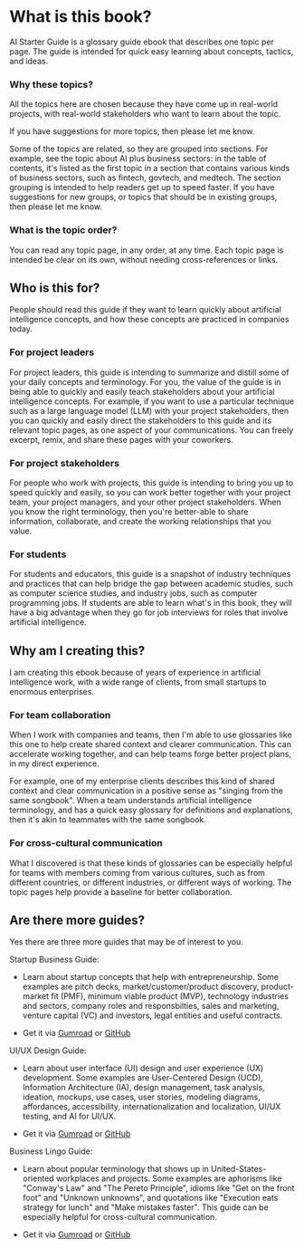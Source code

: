 # What is this book?

AI Starter Guide is a glossary guide ebook that describes one topic per page. The guide is intended for quick easy learning about concepts, tactics, and ideas.

### Why these topics?

All the topics here are chosen because they have come up in real-world projects, with real-world stakeholders who want to learn about the topic.

If you have suggestions for more topics, then please let me know.

Some of the topics are related, so they are grouped into sections. For example, see the topic about AI plus business sectors: in the table of contents, it's listed as the first topic in a section that contains various kinds of business sectors, such as fintech, govtech, and medtech. The section grouping is intended to help readers get up to speed faster. If you have suggestions for new groups, or topics that should be in existing groups, then please let me know.

### What is the topic order?

You can read any topic page, in any order, at any time. Each topic page is intended be clear on its own, without needing cross-references or links.


## Who is this for?

People should read this guide if they want to learn quickly about artificial intelligence concepts, and how these concepts are practiced in companies today.

### For project leaders

For project leaders, this guide is intending to summarize and distill some of your daily concepts and terminology. For you, the value of the guide is in being able to quickly and easily teach stakeholders about your artificial intelligence concepts. For example, if you want to use a particular technique such as a large language model (LLM) with your project stakeholders, then you can quickly and easily direct the stakeholders to this guide and its relevant topic pages, as one aspect of your communications. You can freely excerpt, remix, and share these pages with your coworkers.

### For project stakeholders

For people who work with projects, this guide is intending to bring you up to speed quickly and easily, so you can work better together with your project team, your project managers, and your other project stakeholders. When you know the right terminology, then you're better-able to share information, collaborate, and create the working relationships that you value.

### For students

For students and educators, this guide is a snapshot of industry techniques and practices that can help bridge the gap between academic studies, such as computer science studies, and industry jobs, such as computer programming jobs. If students are able to learn what's in this book, they will have a big advantage when they go for job interviews for roles that involve artificial intelligence.


## Why am I creating this?

I am creating this ebook because of years of experience in artificial intelligence work, with a wide range of clients, from small startups to enormous enterprises.


### For team collaboration

When I work with companies and teams, then I'm able to use glossaries like this one to help create shared context and clearer communication. This can accelerate working together, and can help teams forge better project plans, in my direct experience.

For example, one of my enterprise clients describes this kind of shared context and clear communication in a positive sense as "singing from the same songbook". When a team understands artificial intelligence terminology, and has a quick easy glossary for definitions and explanations, then it's akin to teammates with the same songbook.


### For cross-cultural communication

What I discovered is that these kinds of glossaries can be especially helpful for teams with members coming from various cultures, such as from different countries, or different industries, or different ways of working. The topic pages help provide a baseline for better collaboration.



## Are there more guides?

Yes there are three more guides that may be of interest to you.

Startup Business Guide:

* Learn about startup concepts that help with entrepreneurship. Some examples are pitch decks, market/customer/product discovery, product-market fit (PMF), minimum viable product (MVP), technology industries and sectors, company roles and responsbilties, sales and marketing, venture capital (VC) and investors, legal entities and useful contracts.

* Get it via [Gumroad](https://gumroad.com/l/startup-business-guide) or [GitHub](https://github.com/sixarm/startup-business-guide)

UI/UX Design Guide:

* Learn about user interface (UI) design and user experience (UX) development. Some examples are User-Centered Design (UCD), Information Architecture (IA), design management, task analysis, ideation, mockups, use cases, user stories, modeling diagrams, affordances, accessibility, internationalization and localization, UI/UX testing, and AI for UI/UX.

* Get it via [Gumroad](https://gumroad.com/l/ui-ux-design-guide) or [GitHub](https://github.com/sixarm/ui-ux-design-guide)

Business Lingo Guide:

* Learn about popular terminology that shows up in United-States-oriented workplaces and projects. Some examples are aphorisms like "Conway's Law" and "The Pereto Principle", idioms like "Get on the front foot" and "Unknown unknowns", and quotations like "Execution eats strategy for lunch" and "Make mistakes faster". This guide can be especially helpful for cross-cultural communication.

* Get it via [Gumroad](https://gumroad.com/l/business-lingo-guide) or [GitHub](https://github.com/sixarm/business-lingo-guide)
